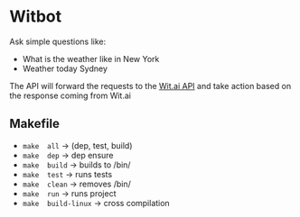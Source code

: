 # Witbot

Ask simple questions like:

- What is the weather like in New York
- Weather today Sydney

The API will forward the requests to the [Wit.ai API](https://wit.ai) and take action based on the response coming from Wit.ai
 
## Makefile

* ``make  all``  -> (dep, test, build)
* ``make  dep``  -> dep ensure
* ``make  build``  -> builds to /bin/
* ``make  test``  -> runs tests
* ``make  clean``  -> removes /bin/
* ``make  run`` -> runs project
* ``make  build-linux`` -> cross compilation